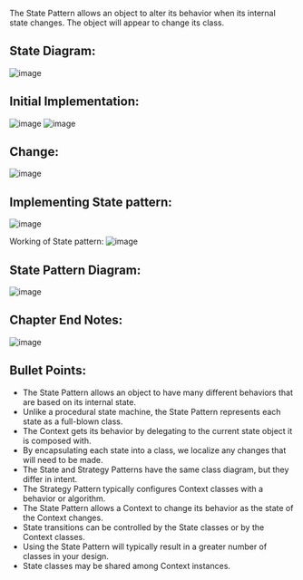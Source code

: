 The State Pattern allows an object to alter its behavior when its internal state changes. The object will appear to change its class.

## State Diagram:
![image](https://github.com/user-attachments/assets/5e6824f7-3476-49c9-8016-4e95f05766ec)

## Initial Implementation:
![image](https://github.com/user-attachments/assets/c636e580-629c-4753-8fb3-4c0125f86ff3)
![image](https://github.com/user-attachments/assets/f8a2f3a6-102a-4203-ba38-db8c8011c287)

## Change:
![image](https://github.com/user-attachments/assets/f410a08f-2fa6-4ff3-a76c-0b949144b535)

## Implementing State pattern:
![image](https://github.com/user-attachments/assets/bb4d0dc2-83c1-442a-ad88-fb41240d67c9)

Working of State pattern:
![image](https://github.com/user-attachments/assets/cdcc5395-4a5e-4c7e-84fd-d44c899d52bd)

## State Pattern Diagram:
![image](https://github.com/user-attachments/assets/16016e38-d2dd-40c5-9f24-3ba489b60fa7)

## Chapter End Notes:
![image](https://github.com/user-attachments/assets/3053b256-2d19-4bd3-9cf1-4706cc1bd956)

## Bullet Points:
- The State Pattern allows an object to have many different behaviors that are based on its internal state.
- Unlike a procedural state machine, the State Pattern represents each state as a full-blown class.
- The Context gets its behavior by delegating to the current state object it is composed with.
- By encapsulating each state into a class, we localize any changes that will need to be made.
- The State and Strategy Patterns have the same class diagram, but they differ in intent.
- The Strategy Pattern typically configures Context classes with a behavior or algorithm.
- The State Pattern allows a Context to change its behavior as the state of the Context changes.
- State transitions can be controlled by the State classes or by the Context classes.
- Using the State Pattern will typically result in a greater number of classes in your design.
- State classes may be shared among Context instances.


